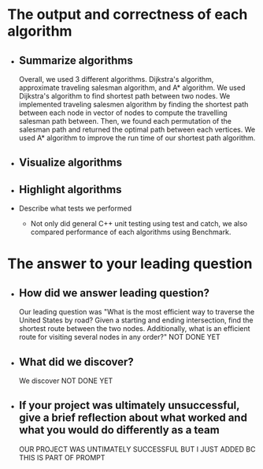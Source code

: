 # The output and correctness of each algorithm

- Summarize algorithms 
    - 
    Overall, we used 3 different algorithms. Dijkstra's algorithm, approximate traveling salesman algorithm, and A* algorithm. We used Dijkstra's algorithm to find shortest path between two nodes. We implemented traveling salesmen algorithm by finding the shortest path between each node in vector of nodes to compute the travelling salesman path between. Then, we found each permutation of the salesman path and returned the optimal path between each vertices. We used A* algorithm to improve the run time of our shortest path algorithm. 
    
- Visualize algorithms
    - 

- Highlight algorithms
    -
    
- Describe what tests we performed
    - Not only did general C++ unit testing using test and catch, we also compared performance of each algorithms using Benchmark. 


# The answer to your leading question

- How did we answer leading question? 
    --
    Our leading question was "What is the most efficient way to traverse the United States by road? Given a starting and ending intersection, find the shortest route between the two nodes. Additionally, what is an efficient route for visiting several nodes in any order?" NOT DONE YET 
- What did we discover? 
    -- 
    We discover NOT DONE YET 
- If your project was ultimately unsuccessful, give a brief reflection about what worked and what you would do differently as a team 
    -- 
    OUR PROJECT WAS UNTIMATELY SUCCESSFUL BUT I JUST ADDED BC THIS IS PART OF PROMPT 
